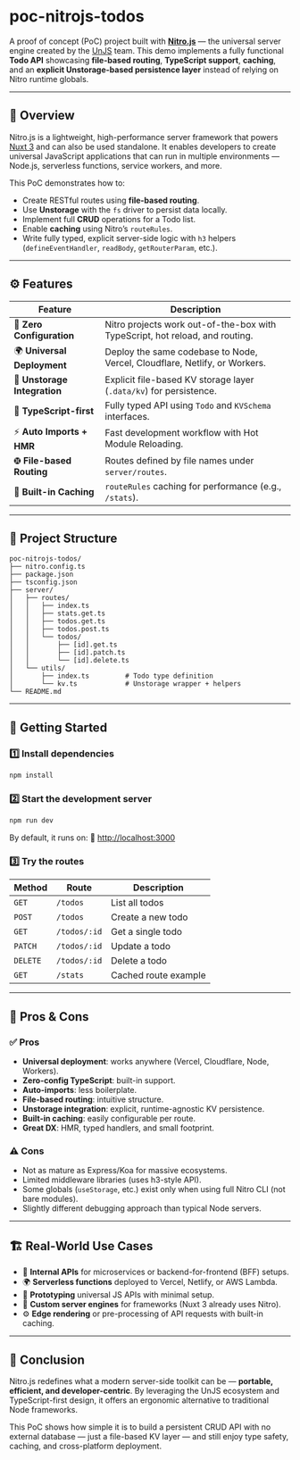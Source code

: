 # poc-nitrojs-todos

A proof of concept (PoC) project built with **[Nitro.js](https://nitro.unjs.io)** — the universal server engine created by the [UnJS](https://unjs.io) team.
This demo implements a fully functional **Todo API** showcasing **file-based routing**, **TypeScript support**, **caching**, and an **explicit Unstorage-based persistence layer** instead of relying on Nitro runtime globals.

---

## 📘 Overview

Nitro.js is a lightweight, high-performance server framework that powers [Nuxt 3](https://nuxt.com) and can also be used standalone.
It enables developers to create universal JavaScript applications that can run in multiple environments — Node.js, serverless functions, service workers, and more.

This PoC demonstrates how to:

- Create RESTful routes using **file-based routing**.
- Use **Unstorage** with the `fs` driver to persist data locally.
- Implement full **CRUD** operations for a Todo list.
- Enable **caching** using Nitro’s `routeRules`.
- Write fully typed, explicit server-side logic with `h3` helpers (`defineEventHandler`, `readBody`, `getRouterParam`, etc.).

---

## ⚙️ Features

| Feature                      | Description                                                                  |
| ---------------------------- | ---------------------------------------------------------------------------- |
| 🧩 **Zero Configuration**    | Nitro projects work out-of-the-box with TypeScript, hot reload, and routing. |
| 🌍 **Universal Deployment**  | Deploy the same codebase to Node, Vercel, Cloudflare, Netlify, or Workers.   |
| 🗾 **Unstorage Integration** | Explicit file-based KV storage layer (`.data/kv`) for persistence.           |
| 🧠 **TypeScript-first**      | Fully typed API using `Todo` and `KVSchema` interfaces.                      |
| ⚡ **Auto Imports + HMR**    | Fast development workflow with Hot Module Reloading.                         |
| 🤀 **File-based Routing**     | Routes defined by file names under `server/routes`.                          |
| 🥮 **Built-in Caching**      | `routeRules` caching for performance (e.g., `/stats`).                       |

---

## 🧱 Project Structure

```
poc-nitrojs-todos/
├── nitro.config.ts
├── package.json
├── tsconfig.json
├── server/
│   ├── routes/
│   │   ├── index.ts
│   │   ├── stats.get.ts
│   │   ├── todos.get.ts
│   │   ├── todos.post.ts
│   │   └── todos/
│   │       ├── [id].get.ts
│   │       ├── [id].patch.ts
│   │       └── [id].delete.ts
│   └── utils/
│       ├── index.ts         # Todo type definition
│       └── kv.ts            # Unstorage wrapper + helpers
└── README.md
```

---

## 🚀 Getting Started

### 1️⃣ Install dependencies

```bash
npm install
```

### 2️⃣ Start the development server

```bash
npm run dev
```

By default, it runs on:
🔘 [http://localhost:3000](http://localhost:3000)

### 3️⃣ Try the routes

| Method   | Route        | Description          |
| -------- | ------------ | -------------------- |
| `GET`    | `/todos`     | List all todos       |
| `POST`   | `/todos`     | Create a new todo    |
| `GET`    | `/todos/:id` | Get a single todo    |
| `PATCH`  | `/todos/:id` | Update a todo        |
| `DELETE` | `/todos/:id` | Delete a todo        |
| `GET`    | `/stats`     | Cached route example |

---

## 🤪 Pros & Cons

### ✅ Pros

- **Universal deployment**: works anywhere (Vercel, Cloudflare, Node, Workers).
- **Zero-config TypeScript**: built-in support.
- **Auto-imports**: less boilerplate.
- **File-based routing**: intuitive structure.
- **Unstorage integration**: explicit, runtime-agnostic KV persistence.
- **Built-in caching**: easily configurable per route.
- **Great DX**: HMR, typed handlers, and small footprint.

### ⚠️ Cons

- Not as mature as Express/Koa for massive ecosystems.
- Limited middleware libraries (uses h3-style API).
- Some globals (`useStorage`, etc.) exist only when using full Nitro CLI (not bare modules).
- Slightly different debugging approach than typical Node servers.

---

## 🏗️ Real-World Use Cases

- 🗾 **Internal APIs** for microservices or backend-for-frontend (BFF) setups.
- 🌍 **Serverless functions** deployed to Vercel, Netlify, or AWS Lambda.
- 🧪 **Prototyping** universal JS APIs with minimal setup.
- 🧊 **Custom server engines** for frameworks (Nuxt 3 already uses Nitro).
- ⚙️ **Edge rendering** or pre-processing of API requests with built-in caching.

---

## 🤌 Conclusion

Nitro.js redefines what a modern server-side toolkit can be — **portable, efficient, and developer-centric**.
By leveraging the UnJS ecosystem and TypeScript-first design, it offers an ergonomic alternative to traditional Node frameworks.

This PoC shows how simple it is to build a persistent CRUD API with no external database — just a file-based KV layer — and still enjoy type safety, caching, and cross-platform deployment.
